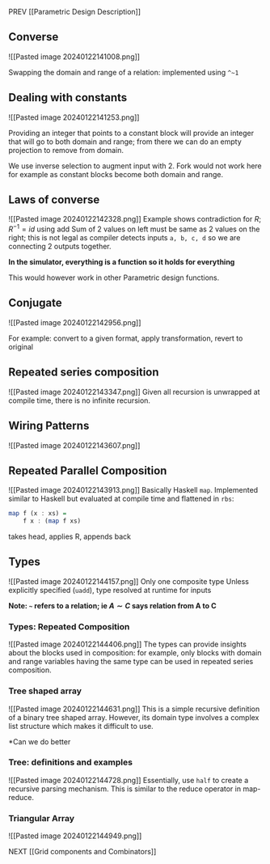PREV [[Parametric Design Description]]
## Converse
![[Pasted image 20240122141008.png]]

Swapping the domain and range of a relation: implemented using `^~1`

## Dealing with constants
![[Pasted image 20240122141253.png]]

Providing an integer that points to a constant block will provide an integer that will go to both domain and range; from there we can do an empty projection to remove from domain. 

We use inverse selection to augment input with 2. Fork would not work here for example as constant blocks become both domain and range.

## Laws of converse
![[Pasted image 20240122142328.png]]
Example shows contradiction for $R ; R^{-1}= id$ using add
Sum of 2 values on left must be same as 2 values on the right; this is not legal as compiler detects inputs `a, b, c, d` so we are connecting 2 outputs together.

**In the simulator, everything is a function so it holds for everything**

This would however work in other Parametric design functions. 

## Conjugate
![[Pasted image 20240122142956.png]]

For example: convert to a given format, apply transformation, revert to original

## Repeated series composition
![[Pasted image 20240122143347.png]]
Given all recursion is unwrapped at compile time, there is no infinite recursion.

## Wiring Patterns
![[Pasted image 20240122143607.png]]

## Repeated Parallel Composition
![[Pasted image 20240122143913.png]]
Basically Haskell `map`.
Implemented similar to Haskell but evaluated at compile time and flattened in `rbs`:
```haskell
map f (x : xs) = 
	f x : (map f xs)
```
takes head, applies R, appends back

## Types
![[Pasted image 20240122144157.png]]
Only one composite type
Unless explicitly specified (`uadd`), type resolved at runtime for inputs

**Note: `~` refers to a relation; ie $A \sim C$ says relation from A to C**
### Types: Repeated Composition
![[Pasted image 20240122144406.png]]
The types can provide insights about the blocks used in composition: for example, only blocks with domain and range variables having the same type can be used in repeated series composition.

### Tree shaped array
![[Pasted image 20240122144631.png]]
This is a simple recursive definition of a binary tree shaped array. However, its domain type involves a complex list structure which makes it difficult to use.

*Can we do better

### Tree: definitions and examples
![[Pasted image 20240122144728.png]]
Essentially, use `half` to create a recursive parsing mechanism. This is similar to the reduce operator in map-reduce. 
### Triangular Array
![[Pasted image 20240122144949.png]]

NEXT [[Grid components and Combinators]]